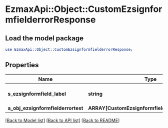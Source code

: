 # EzmaxApi::Object::CustomEzsignformfielderrorResponse

## Load the model package
```perl
use EzmaxApi::Object::CustomEzsignformfielderrorResponse;
```

## Properties
Name | Type | Description | Notes
------------ | ------------- | ------------- | -------------
**s_ezsignformfield_label** | **string** | The Label for the Ezsignformfield | 
**a_obj_ezsignformfielderrortest** | **ARRAY[CustomEzsignformfielderrortestResponse]** |  | 

[[Back to Model list]](../README.md#documentation-for-models) [[Back to API list]](../README.md#documentation-for-api-endpoints) [[Back to README]](../README.md)


